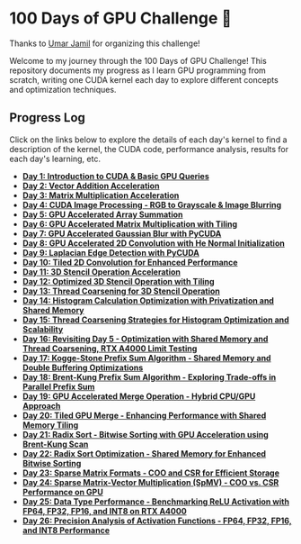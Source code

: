 # 100 Days of GPU Challenge 🚀

Thanks to [Umar Jamil](https://github.com/hkproj/100-days-of-gpu) for organizing this challenge!

Welcome to my journey through the 100 Days of GPU Challenge! This repository documents my progress as I learn GPU programming from scratch, writing one CUDA kernel each day to explore different concepts and optimization techniques.

## Progress Log

Click on the links below to explore the details of each day's kernel to find a description of the kernel, the CUDA code, performance analysis, results for each day's learning, etc.

- [**Day 1: Introduction to CUDA & Basic GPU Queries**](./day01)
- [**Day 2: Vector Addition Acceleration**](./day02)
- [**Day 3: Matrix Multiplication Acceleration**](./day03)
- [**Day 4: CUDA Image Processing - RGB to Grayscale & Image Blurring**](./day04)
- [**Day 5: GPU Accelerated Array Summation**](./day05)
- [**Day 6: GPU Accelerated Matrix Multiplication with Tiling**](./day06)
- [**Day 7: GPU Accelerated Gaussian Blur with PyCUDA**](./day07)
- [**Day 8: GPU Accelerated 2D Convolution with He Normal Initialization**](./day08)
- [**Day 9: Laplacian Edge Detection with PyCUDA**](./day09)
- [**Day 10: Tiled 2D Convolution for Enhanced Performance**](./day10)
- [**Day 11: 3D Stencil Operation Acceleration**](./day11)
- [**Day 12: Optimized 3D Stencil Operation with Tiling**](./day12)
- [**Day 13: Thread Coarsening for 3D Stencil Operation**](./day13)
- [**Day 14: Histogram Calculation Optimization with Privatization and Shared Memory**](./day14)
- [**Day 15: Thread Coarsening Strategies for Histogram Optimization and Scalability**](./day15)
- [**Day 16: Revisiting Day 5 - Optimization with Shared Memory and Thread Coarsening, RTX A4000 Limit Testing**](./day16)
- [**Day 17: Kogge-Stone Prefix Sum Algorithm - Shared Memory and Double Buffering Optimizations**](./day17)
- [**Day 18: Brent-Kung Prefix Sum Algorithm - Exploring Trade-offs in Parallel Prefix Sum**](./day18)
- [**Day 19: GPU Accelerated Merge Operation - Hybrid CPU/GPU Approach**](./day19)
- [**Day 20: Tiled GPU Merge - Enhancing Performance with Shared Memory Tiling**](./day20)
- [**Day 21: Radix Sort - Bitwise Sorting with GPU Acceleration using Brent-Kung Scan**](./day21)
- [**Day 22: Radix Sort Optimization - Shared Memory for Enhanced Bitwise Sorting**](./day22)
- [**Day 23: Sparse Matrix Formats - COO and CSR for Efficient Storage**](./day23)
- [**Day 24: Sparse Matrix-Vector Multiplication (SpMV) - COO vs. CSR Performance on GPU**](./day24)
- [**Day 25: Data Type Performance - Benchmarking ReLU Activation with FP64, FP32, FP16, and INT8 on RTX A4000**](./day25)
- [**Day 26: Precision Analysis of Activation Functions - FP64, FP32, FP16, and INT8 Performance**](./day26)